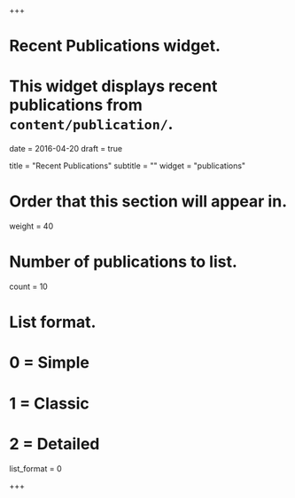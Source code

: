 +++
# Recent Publications widget.
# This widget displays recent publications from `content/publication/`.

date = 2016-04-20
draft = true

title = "Recent Publications"
subtitle = ""
widget = "publications"

# Order that this section will appear in.
weight = 40

# Number of publications to list.
count = 10

# List format.
#   0 = Simple
#   1 = Classic
#   2 = Detailed
list_format = 0

+++
